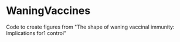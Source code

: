 # WaningVaccines
Code to create figures from "The shape of waning vaccinal immunity: Implications for1 control"
